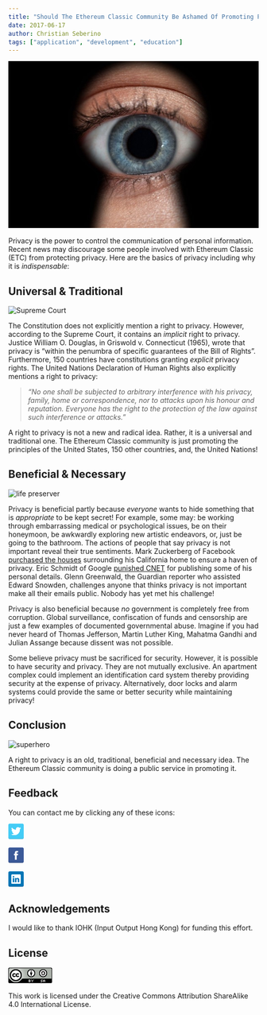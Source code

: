 ```yaml
---
title: "Should The Ethereum Classic Community Be Ashamed Of Promoting Privacy?"
date: 2017-06-17
author: Christian Seberino
tags: ["application", "development", "education"]
---
```


![eye](./18jnsfnzwuPJ6FEs9wJE9XA.jpeg)

Privacy is the power to control the communication of personal information.
Recent news may discourage some people involved with Ethereum Classic (ETC) from
protecting privacy. Here are the basics of privacy including why it is
*indispensable*:

## Universal & Traditional

![Supreme Court](https://cdn-images-1.medium.com/max/800/0*LwgilwikjhWTWpvL.)

The Constitution does not explicitly mention a right to privacy. However,
according to the Supreme Court, it contains an *implicit* right to privacy.
Justice William O. Douglas, in Griswold v. Connecticut (1965), wrote that
privacy is “within the penumbra of specific guarantees of the Bill of Rights”.
Furthermore, 150 countries have constitutions granting *explicit* privacy
rights. The United Nations Declaration of Human Rights also explicitly mentions
a right to privacy:

> *“No one shall be subjected to arbitrary interference with his privacy, family,
> home or correspondence, nor to attacks upon his honour and reputation. Everyone
has the right to the protection of the law against such interference or
attacks.”*

A right to privacy is not a new and radical idea. Rather, it is a universal and
traditional one. The Ethereum Classic community is just promoting the principles
of the United States, 150 other countries, and, the United Nations!

## Beneficial & Necessary

![life preserver](https://cdn-images-1.medium.com/max/800/0*msWol8t8mHQPoAdK.)

Privacy is beneficial partly because *everyone* wants to hide something that is
*appropriate* to be kept secret! For example, some may: be working through
embarrassing medical or psychological issues, be on their honeymoon, be
awkwardly exploring new artistic endeavors, or, just be going to the bathroom.
The actions of people that say privacy is not important reveal their true
sentiments. Mark Zuckerberg of Facebook [purchased the
houses](http://time.com/money/4346766/mark-zuckerberg-houses/) surrounding his
California home to ensure a haven of privacy. Eric Schmidt of Google [punished
CNET](http://money.cnn.com/2005/08/05/technology/google_cnet/) for publishing
some of his personal details. Glenn Greenwald, the Guardian reporter who
assisted Edward Snowden, challenges anyone that thinks privacy is not important
make all their emails public. Nobody has yet met his challenge!

Privacy is also beneficial because *no* government is completely free from
corruption. Global surveillance, confiscation of funds and censorship are just a
few examples of documented governmental abuse. Imagine if you had never heard of
Thomas Jefferson, Martin Luther King, Mahatma Gandhi and Julian Assange because
dissent was not possible.

Some believe privacy must be sacrificed for security. However, it is possible to
have security and privacy. They are not mutually exclusive. An apartment complex
could implement an identification card system thereby providing security at the
expense of privacy. Alternatively, door locks and alarm systems could provide
the same or better security while maintaining privacy!

## Conclusion

![superhero](https://cdn-images-1.medium.com/max/800/0*xFpLXELmoH3IVy5p.)

A right to privacy is an old, traditional, beneficial and necessary idea. The
Ethereum Classic community is doing a public service in promoting it.

## Feedback

You can contact me by clicking any of these icons:

![Twitter](./05dRXFJS3OOOa-JMA.png)

![Facebook](./0Gw1MixydNP99PwEZ.png)

![LinkedIn](./0aih0AaeN_3NfF1aX.png)

## Acknowledgements

I would like to thank IOHK (Input Output Hong Kong) for funding this effort.

## License

![](./0RM878FeP_8eediXE.png)

This work is licensed under the Creative Commons Attribution ShareAlike 4.0
International License.
